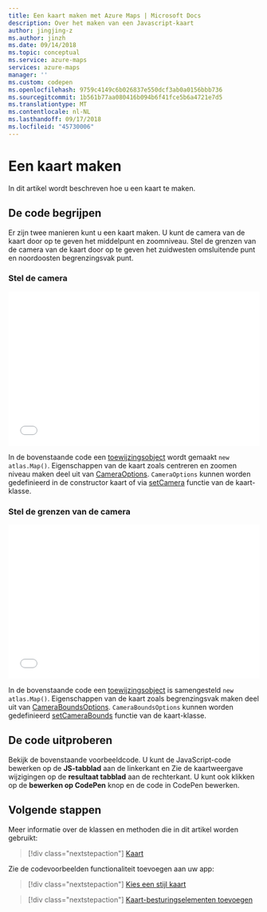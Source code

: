 ```yaml
---
title: Een kaart maken met Azure Maps | Microsoft Docs
description: Over het maken van een Javascript-kaart
author: jingjing-z
ms.author: jinzh
ms.date: 09/14/2018
ms.topic: conceptual
ms.service: azure-maps
services: azure-maps
manager: ''
ms.custom: codepen
ms.openlocfilehash: 9759c4149c6b026837e550dcf3ab0a0156bbb736
ms.sourcegitcommit: 1b561b77aa080416b094b6f41fce5b6a4721e7d5
ms.translationtype: MT
ms.contentlocale: nl-NL
ms.lasthandoff: 09/17/2018
ms.locfileid: "45730006"
---
```

# <a name="create-a-map"></a>Een kaart maken

In dit artikel wordt beschreven hoe u een kaart te maken.  

## <a name="understand-the-code"></a>De code begrijpen

Er zijn twee manieren kunt u een kaart maken. U kunt de camera van de kaart door op te geven het middelpunt en zoomniveau. Stel de grenzen van de camera van de kaart door op te geven het zuidwesten omsluitende punt en noordoosten begrenzingsvak punt.

<a id="setCameraOptions"></a>

### <a name="set-the-camera"></a>Stel de camera

<iframe height='310' scrolling='no' title='Een kaart via CameraOptions maken' src='//codepen.io/azuremaps/embed/qxKBMN/?height=265&theme-id=0&default-tab=js,result&embed-version=2&editable=true' frameborder='no' allowtransparency='true' allowfullscreen='true' style='width: 100%;'>Zie de Pen <a href='https://codepen.io/azuremaps/pen/qxKBMN/'>maken van een kaart via `CameraOptions` </a>door Azure Location Based Services (<a href='https://codepen.io/azuremaps'>@azuremaps</a>) op <a href='https://codepen.io'>CodePen</a>.
</iframe>

In de bovenstaande code een [toewijzingsobject](https://docs.microsoft.com/javascript/api/azure-maps-control/atlas.map?view=azure-iot-typescript-latest) wordt gemaakt `new atlas.Map()`. Eigenschappen van de kaart zoals centreren en zoomen niveau maken deel uit van [CameraOptions](https://docs.microsoft.com/javascript/api/azure-maps-control/models.cameraoptions?view=azure-iot-typescript-latest). `CameraOptions` kunnen worden gedefinieerd in de constructor kaart of via [setCamera](https://docs.microsoft.com/javascript/api/azure-maps-control/atlas.map?view=azure-iot-typescript-latest#setcamera) functie van de kaart-klasse.

<a id="setCameraBoundsOptions"></a>

### <a name="set-the-camera-bounds"></a>Stel de grenzen van de camera

<iframe height='310' scrolling='no' title='Een kaart via CameraBoundsOptions maken' src='//codepen.io/azuremaps/embed/ZrRbPg/?height=265&theme-id=0&default-tab=js,result&embed-version=2&editable=true' frameborder='no' allowtransparency='true' allowfullscreen='true' style='width: 100%;'>Zie de Pen <a href='https://codepen.io/azuremaps/pen/ZrRbPg/'>maken van een kaart via `CameraBoundsOptions` </a>Azure kaarten (<a href='https://codepen.io/azuremaps'>@azuremaps</a>) op <a href='https://codepen.io'>CodePen</a>.
</iframe>

In de bovenstaande code een [toewijzingsobject](https://docs.microsoft.com/javascript/api/azure-maps-control/atlas.map?view=azure-iot-typescript-latest) is samengesteld `new atlas.Map()`. Eigenschappen van de kaart zoals begrenzingsvak maken deel uit van [CameraBoundsOptions](https://docs.microsoft.com/javascript/api/azure-maps-control/models.cameraboundsoptions?view=azure-iot-typescript-latest). `CameraBoundsOptions` kunnen worden gedefinieerd [setCameraBounds](https://docs.microsoft.com/javascript/api/azure-maps-control/atlas.map?view=azure-iot-typescript-latest#setcamerabounds) functie van de kaart-klasse.

## <a name="try-out-the-code"></a>De code uitproberen

Bekijk de bovenstaande voorbeeldcode. U kunt de JavaScript-code bewerken op de **JS-tabblad** aan de linkerkant en Zie de kaartweergave wijzigingen op de **resultaat tabblad** aan de rechterkant. U kunt ook klikken op de **bewerken op CodePen** knop en de code in CodePen bewerken.

<a id="relatedReference"></a>

## <a name="next-steps"></a>Volgende stappen

Meer informatie over de klassen en methoden die in dit artikel worden gebruikt:

> [!div class="nextstepaction"]
> [Kaart](https://docs.microsoft.com/javascript/api/azure-maps-control/atlas.map?view=azure-iot-typescript-latest)

Zie de codevoorbeelden functionaliteit toevoegen aan uw app:

> [!div class="nextstepaction"]
> [Kies een stijl kaart](choose-map-style.md)

> [!div class="nextstepaction"]
> [Kaart-besturingselementen toevoegen](map-add-controls.md)
